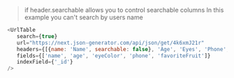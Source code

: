 > if header.searchable allows you to control searchable columns
In this example  you can't search by users name

 ```javascript
<UrlTable
    search={true}
    url="https://next.json-generator.com/api/json/get/4k6xmJ21r"
    headers={[{name: 'Name', searchable: false}, 'Age', 'Eyes', 'Phone', 'Favorite fruit']}
    fields={['name', 'age', 'eyeColor', 'phone', 'favoriteFruit']}
    indexField={'_id'}
/>
```
